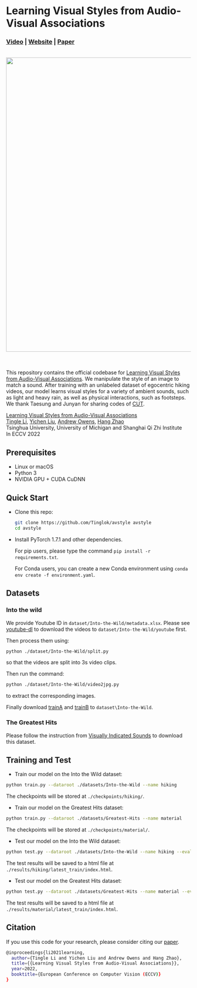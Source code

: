 

# Learning Visual Styles from Audio-Visual Associations

###  [Video](https://youtu.be/dskiUJuW-h4) | [Website](https://tinglok.netlify.app/files/avstyle) | [Paper](https://arxiv.org/abs/2205.05072)

<br>

<img src="figs/gif_avstyle.gif" align="center" width=800>

<br><br>This repository contains the official codebase for [Learning Visual Styles from Audio-Visual Associations](https://arxiv.org/abs/2205.05072). We manipulate the style of an image to match a sound. After training with an unlabeled dataset of egocentric hiking videos, our model learns visual styles for a variety of ambient sounds, such as light and heavy rain, as well as physical interactions, such as footsteps. We thank Taesung and Junyan for sharing codes of [CUT](https://github.com/taesungp/contrastive-unpaired-translation).



[Learning Visual Styles from Audio-Visual Associations](http://tinglok.netlify.app/files/avstyle)  
[Tingle Li](https://tinglok.netlify.app/), [Yichen Liu](https://www.linkedin.com/in/yichen-liu-751804176/), [Andrew Owens](https://andrewowens.com/), [Hang Zhao](https://hangzhaomit.github.io/)<br>
Tsinghua University, University of Michigan and Shanghai Qi Zhi Institute<br>
In ECCV 2022

## Prerequisites

- Linux or macOS
- Python 3
- NVIDIA GPU + CUDA CuDNN

## Quick Start

- Clone this repo:

  ```bash
  git clone https://github.com/Tinglok/avstyle avstyle
  cd avstyle
  ```

- Install PyTorch 1.7.1 and other dependencies.

  For pip users, please type the command `pip install -r requirements.txt`.

  For Conda users,  you can create a new Conda environment using `conda env create -f environment.yaml`.

## Datasets

### Into the wild

We provide Youtube ID in `dataset/Into-the-Wild/metadata.xlsx`. Please see [youtube-dl](https://github.com/ytdl-org/youtube-dl) to download the videos to `dataset/Into-the-Wild/youtube` first. 

Then process them using:
```bash
python ./dataset/Into-the-Wild/split.py
```

so that the videos are split into 3s video clips.

Then run the command:

```bash
python ./dataset/Into-the-Wild/video2jpg.py
```

to extract the corresponding images.

Finally download [trainA](https://drive.google.com/file/d/1KSWhf1uVteKqtAS-2XcyA1NzEYekuCtK/view?usp=sharing) and [trainB](https://drive.google.com/file/d/1reWRstlRkXtEPP1AUFuj9T2vXCl_A6yL/view?usp=sharing) to `dataset\Into-the-Wild`.

### The Greatest Hits

Please follow the instruction from [Visually Indicated Sounds](https://andrewowens.com/vis/) to download this dataset.

## Training and Test

- Train our model on the Into the Wild dataset:
```bash
python train.py --dataroot ./datasets/Into-the-Wild --name hiking
```
The checkpoints will be stored at `./checkpoints/hiking/`.

- Train our model on the Greatest Hits dataset:
```bash
python train.py --dataroot ./datasets/Greatest-Hits --name material
```
The checkpoints will be stored at `./checkpoints/material/`.

- Test our model on the Into the Wild dataset:
```bash
python test.py --dataroot ./datasets/Into-the-Wild --name hiking --eval
```
The test results will be saved to a html file at `./results/hiking/latest_train/index.html`.

- Test our model on the Greatest Hits dataset:
```bash
python test.py --dataroot ./datasets/Greatest-Hits --name material --eval
```
The test results will be saved to a html file at `./results/material/latest_train/index.html`.

## Citation

If you use this code for your research, please consider citing our [paper](https://arxiv.org/abs/2205.05072).

```bash
@inproceedings{li2021learning,
  author={Tingle Li and Yichen Liu and Andrew Owens and Hang Zhao},
  title={{Learning Visual Styles from Audio-Visual Associations}},
  year=2022,
  booktitle={European Conference on Computer Vision (ECCV)}
}
```
